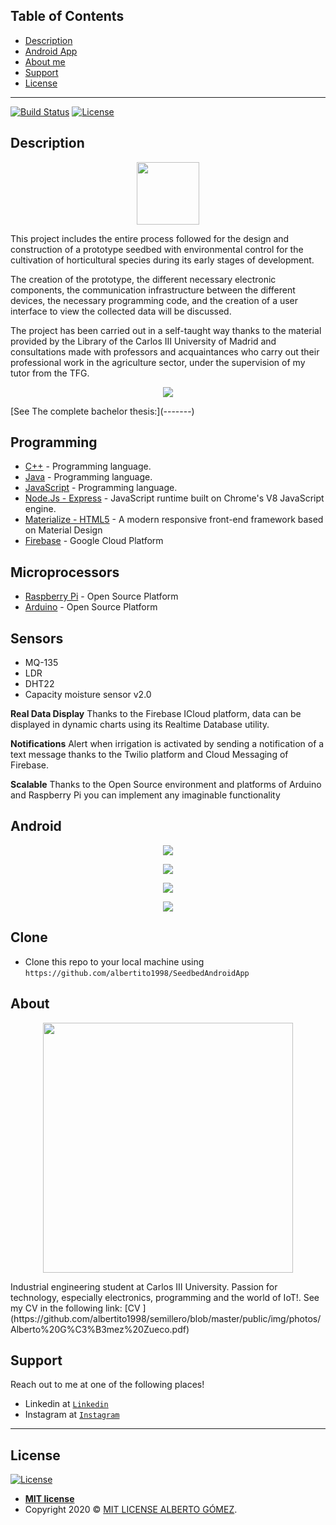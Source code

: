 ## Table of Contents


- [Description](#description)
- [Android App](#android)
- [About me](#about)
- [Support](#support)
- [License](#license)


---

[![Build Status](http://img.shields.io/travis/badges/badgerbadgerbadger.svg?style=flat-square)](https://travis-ci.org/badges/badgerbadgerbadger)  [![License](http://img.shields.io/:license-mit-blue.svg?style=flat-square)](http://badges.mit-license.org) 
## Description
<p align="center">
 <img src="public/img/brandlogo.jpeg" width="100" height="100" >
</p>

This project includes the entire process followed for the design and construction of a prototype seedbed with environmental control for the cultivation of horticultural species during its early stages of development.

The creation of the prototype, the different necessary electronic components, the communication infrastructure between the different devices, the necessary programming code, and the creation of a user interface to view the collected data will be discussed.

The project has been carried out in a self-taught way thanks to the material provided by the Library of the Carlos III University of Madrid and consultations made with professors and acquaintances who carry out their professional work in the agriculture sector, under the supervision of my tutor from the TFG.

<p align="center">
 <img src="public/img/photos/description.jpg" >
</p>
 [See The complete bachelor thesis:](-------)

## Programming
 * [C++](https://isocpp.org/) - Programming language.
 * [Java](https://www.java.com/es/download/) - Programming language.
 * [JavaScript](https://www.javascript.com/) - Programming language.
  * [Node.Js - Express](https://nodejs.org/es/) - JavaScript runtime built on Chrome's V8 JavaScript engine.
 * [Materialize - HTML5](https://materializecss.com/) - A modern responsive front-end framework based on Material Design
 * [Firebase](https://firebase.google.com/?hl=es-419) - Google Cloud Platform

## Microprocessors
 * [Raspberry Pi](https://www.raspberrypi.org/) - Open Source Platform
* [Arduino](https://www.arduino.cc/) - Open Source Platform



## Sensors
- MQ-135
- LDR
- DHT22
- Capacity moisture sensor v2.0

**Real Data Display**
Thanks to the Firebase ICloud platform, data can be displayed in dynamic charts using its Realtime Database utility.

**Notifications**
Alert when irrigation is activated by sending a notification of a text message thanks to the Twilio platform and Cloud Messaging of Firebase.

**Scalable**
Thanks to the Open Source environment and platforms of Arduino and Raspberry Pi you can implement any imaginable functionality

## Android
<p align="center">
 <img src="public/img/photos/android1.JPG"  >
</p>
<p align="center">
 <img src="public/img/photos/android2.jpg" >
</p>
<p align="center">
 <img src="public/img/photos/android3.JPG"  >
</p>
<p align="center">
 <img src="public/img/photos/android4.jpeg" >
</p>

## Clone

- Clone this repo to your local machine using `https://github.com/albertito1998/SeedbedAndroidApp`

## About 

<p align="center">
 <img src="public/img/photos/Imagen_CV.jpeg" width="400" height="400">
</p>
Industrial engineering student at Carlos III University. Passion for technology, especially electronics, programming and the world of IoT!. See my CV in the following link: [CV ](https://github.com/albertito1998/semillero/blob/master/public/img/photos/Alberto%20G%C3%B3mez%20Zueco.pdf)

## Support

Reach out to me at one of the following places!

- Linkedin at <a href="https://www.linkedin.com/in/alberto-gomez-zueco-995538179/" target="_blank">`Linkedin`</a>
- Instagram at <a href="https://www.instagram.com/alber_gz/" target="_blank">`Instagram`</a>

---

## License

[![License](http://img.shields.io/:license-mit-blue.svg?style=flat-square)](http://badges.mit-license.org)

- **[MIT license](http://opensource.org/licenses/mit-license.php)**
- Copyright 2020 © <a href="/LICENSE" target="_blank">MIT LICENSE ALBERTO GÓMEZ</a>.
